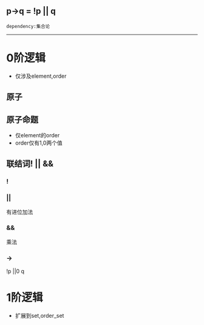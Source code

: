 p->q  =  !p || q
---
    dependency:集合论
---
# 0阶逻辑
- 仅涉及element,order
## 原子
## 原子命题
- 仅element的order
- order仅有1,0两个值
## 联结词! || &&
### !

### ||
有进位加法

### &&
乘法

### ->
!p ||0 q

# 1阶逻辑
- 扩展到set,order_set

